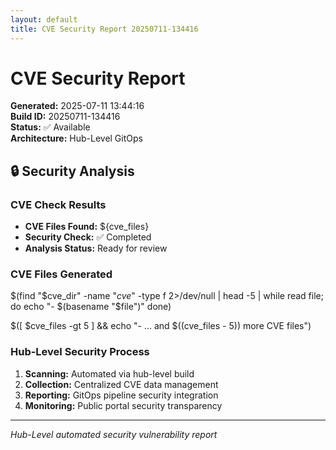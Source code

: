 ```yaml
---
layout: default
title: CVE Security Report 20250711-134416
---
```


# CVE Security Report

**Generated:** 2025-07-11 13:44:16  
**Build ID:** 20250711-134416  
**Status:** ✅ Available  
**Architecture:** Hub-Level GitOps

## 🔒 Security Analysis

### CVE Check Results
- **CVE Files Found:** ${cve_files}
- **Security Check:** ✅ Completed
- **Analysis Status:** Ready for review

### CVE Files Generated
$(find "$cve_dir" -name "*cve*" -type f 2>/dev/null | head -5 | while read file; do
    echo "- $(basename "$file")"
done)

$([ $cve_files -gt 5 ] && echo "- ... and $((cve_files - 5)) more CVE files")

### Hub-Level Security Process
1. **Scanning:** Automated via hub-level build
2. **Collection:** Centralized CVE data management
3. **Reporting:** GitOps pipeline security integration
4. **Monitoring:** Public portal security transparency

---
*Hub-Level automated security vulnerability report*
